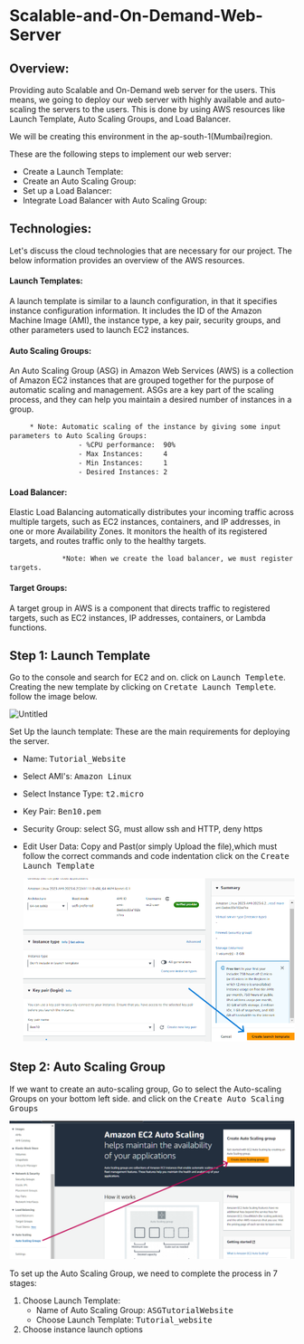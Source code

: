 # Scalable-and-On-Demand-Web-Server
## Overview:
Providing auto Scalable and On-Demand web server for the users. This means, we going to deploy our web server with highly available and auto-scaling the servers to the users. This is done by using AWS resources like Launch Template, Auto Scaling Groups, and Load Balancer.

We will be creating this environment in the ap-south-1(Mumbai)region.

These are the following steps to implement our web server:
- Create a Launch Template:
- Create an Auto Scaling Group:
- Set up a Load Balancer:
- Integrate Load Balancer with Auto Scaling Group:

## Technologies:
Let's discuss the cloud technologies that are necessary for our project. The below information provides an overview of the AWS resources.
#### Launch Templates: 
A launch template is similar to a launch configuration, in that it specifies instance configuration information. It includes the ID of the Amazon Machine Image (AMI), the instance type, a key pair, security groups, and other parameters used to launch EC2 instances.
#### Auto Scaling Groups:
An Auto Scaling Group (ASG) in Amazon Web Services (AWS) is a collection of Amazon EC2 instances that are grouped together for the purpose of automatic scaling and management. ASGs are a key part of the scaling process, and they can help you maintain a desired number of instances in a group.
         
         * Note: Automatic scaling of the instance by giving some input parameters to Auto Scaling Groups:
                     - %CPU performance:  90%
                     - Max Instances:     4
                     - Min Instances:     1
                     - Desired Instances: 2

#### Load Balancer: 
Elastic Load Balancing automatically distributes your incoming traffic across multiple targets, such as EC2 instances, containers, and IP addresses, in one or more Availability Zones. It monitors the health of its registered targets, and routes traffic only to the healthy targets.

                 *Note: When we create the load balancer, we must register targets.

#### Target Groups:
A target group in AWS is a component that directs traffic to registered targets, such as EC2 instances, IP addresses, containers, or Lambda functions.

## Step 1: Launch Template
Go to the console and search for <kbd>EC2</kbd> and on. click on <kbd>Launch Templete</kbd>. Creating the new template by clicking on <kbd>Cretate Launch Templete</kbd>. follow the image below.

 ![Untitled](images/Screenshot(148)%201.png)

Set Up the launch template: These are the main requirements for deploying the server. 
- Name: <kbd>Tutorial_Website</kbd>
- Select AMI's: <kbd>Amazon Linux</kbd>
- Select Instance Type: <kbd>t2.micro</Kbd>
- Key Pair: <kbd>Ben10.pem</Kbd>
- Security Group: select SG, must allow ssh and HTTP, deny https
- Edit User Data: Copy and Past(or simply Upload the file),which must follow the correct commands and code indentation
click on the <kbd> Create Launch Template</kbd>

  ![untitled](Images/Screenshot2.png)

## Step 2: Auto Scaling Group
If we want to create an auto-scaling group, Go to select the Auto-scaling Groups on your bottom left side. and click on the <kbd>Create Auto Scaling Groups</kbd>

![untitled](Images/Screenshot3.png)

To set up the Auto Scaling Group, we need to complete the process in 7 stages:
1. Choose Launch Template:
      - Name of Auto Scaling Group: <kbd> ASGTutorialWebsite</kbd>
      - Choose Launch Template: <kbd>Tutorial_website</kbd>
2. Choose instance launch options 
